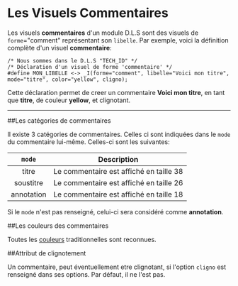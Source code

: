 # Les Visuels Commentaires

Les visuels **commentaires** d'un module D.L.S sont des visuels de `forme`="comment" représentant son `libelle`.
Par exemple, voici la définition complète d'un visuel **commentaire**:

    /* Nous sommes dans le D.L.S "TECH_ID" */
    /* Déclaration d'un visuel de forme 'commentaire' */
    #define MON_LIBELLE <-> _I(forme="comment", libelle="Voici mon titre", mode="titre", color="yellow", cligno);

Cette déclaration permet de creer un commentaire **Voici mon titre**, en tant que **titre**, de couleur **yellow**, et clignotant.


---
##Les catégories de commentaires

Il existe 3 catégories de commentaires. Celles ci sont indiquées dans le `mode` du commentaire lui-même.
Celles-ci sont les suivantes:

| `mode` | Description |
|:------:|-------------|
| titre  | Le commentaire est affiché en taille 38 |
| soustitre  | Le commentaire est affiché en taille 26 |
| annotation | Le commentaire est affiché en taille 18 |

Si le `mode` n'est pas renseigné, celui-ci sera considéré comme **annotation**.

##Les couleurs des commentaires

Toutes les [couleurs](dls_visuels.md#les-couleurs) traditionnelles sont reconnues.

##Attribut de clignotement

Un commentaire, peut éventuellement etre clignotant, si l'option `cligno` est renseigné dans ses options.
Par défaut, il ne l'est pas.
